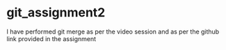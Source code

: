 # git_assignment2
I have performed git merge as per the video session and as per the github link provided in the assignment
